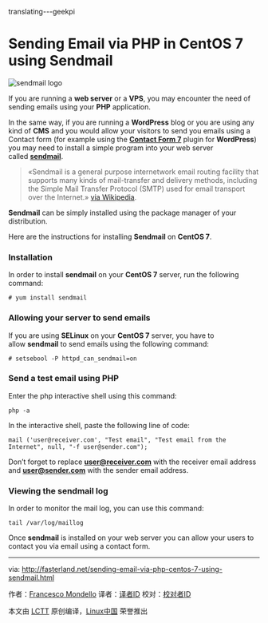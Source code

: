 translating---geekpi

Sending Email via PHP in CentOS 7 using Sendmail
============================================================

 ![sendmail logo](http://fasterland.net/wp-content/uploads/2017/02/sendmail-logo-750x450.png) 

If you are running a **web server** or a **VPS**, you may encounter the need of sending emails using your **PHP** application.

In the same way, if you are running a **WordPress** blog or you are using any kind of **CMS** and you would allow your visitors to send you emails using a Contact form (for example using the **[Contact Form 7][3]** plugin for **WordPress**) you may need to install a simple program into your web server called **[sendmail][4]**.

> «Sendmail is a general purpose internetwork email routing facility that supports many kinds of mail-transfer and delivery methods, including the Simple Mail Transfer Protocol (SMTP) used for email transport over the Internet.» [via Wikipedia][5].

**Sendmail** can be simply installed using the package manager of your distribution.

Here are the instructions for installing **Sendmail** on **CentOS 7**.

### Installation

In order to install **sendmail** on your **CentOS 7** server, run the following command:

```
# yum install sendmail
```

### Allowing your server to send emails

If you are using **SELinux** on your **CentOS 7** server, you have to allow **sendmail** to send emails using the following command:

```
# setsebool -P httpd_can_sendmail=on
```

### Send a test email using PHP

Enter the php interactive shell using this command:

``` 
php -a
```


In the interactive shell, paste the following line of code:

```
mail ('user@receiver.com', "Test email", "Test email from the Internet", null, "-f user@sender.com");
```

Don’t forget to replace **user@receiver.com** with the receiver email address and **user@sender.com** with the sender email address.

### Viewing the sendmail log

In order to monitor the mail log, you can use this command:

```
tail /var/log/maillog
```


Once **sendmail** is installed on your web server you can allow your users to contact you via email using a contact form. 


--------------------------------------------------------------------------------

via: http://fasterland.net/sending-email-via-php-centos-7-using-sendmail.html

作者：[Francesco Mondello][a]
译者：[译者ID](https://github.com/译者ID)
校对：[校对者ID](https://github.com/校对者ID)

本文由 [LCTT](https://github.com/LCTT/TranslateProject) 原创编译，[Linux中国](https://linux.cn/) 荣誉推出

[a]:http://fasterland.net/
[1]:http://fasterland.net/author/faster3ck
[2]:http://fasterland.net/
[3]:https://wordpress.org/plugins/contact-form-7/
[4]:http://www.sendmail.com/sm/open_source/
[5]:https://en.wikipedia.org/wiki/Sendmail
[6]:http://fasterland.net/category/server-admin
